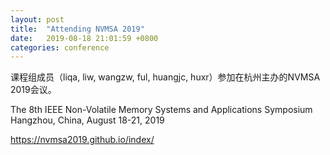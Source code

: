 ```yaml
---
layout: post
title:  "Attending NVMSA 2019"
date:   2019-08-18 21:01:59 +0800
categories: conference 
---
```

课程组成员（liqa, liw, wangzw, ful, huangjc, huxr）参加在杭州主办的NVMSA 2019会议。


The 8th IEEE Non-Volatile Memory Systems and Applications Symposium 
Hangzhou, China, August 18-21, 2019

<a href="https://nvmsa2019.github.io/index/">
https://nvmsa2019.github.io/index/
</a>

